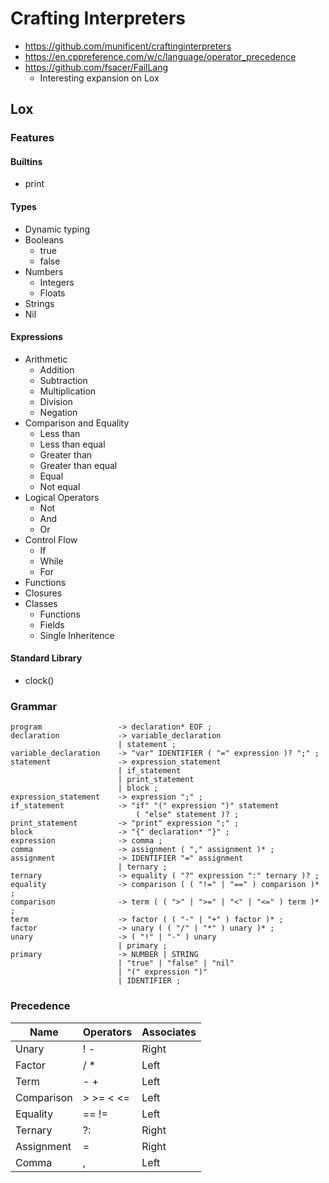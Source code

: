 # Crafting Interpreters

* https://github.com/munificent/craftinginterpreters
* https://en.cppreference.com/w/c/language/operator_precedence
* https://github.com/fsacer/FailLang
  * Interesting expansion on Lox

## Lox

### Features

#### Builtins

* print

#### Types

* Dynamic typing
* Booleans
  * true
  * false
* Numbers
  * Integers
  * Floats
* Strings
* Nil

#### Expressions

* Arithmetic
  * Addition
  * Subtraction
  * Multiplication
  * Division
  * Negation
* Comparison and Equality
  * Less than
  * Less than equal
  * Greater than
  * Greater than equal
  * Equal
  * Not equal
* Logical Operators
  * Not
  * And
  * Or
* Control Flow
  * If
  * While
  * For
* Functions
* Closures
* Classes
  * Functions
  * Fields
  * Single Inheritence

#### Standard Library

* clock()

### Grammar

```
program                 -> declaration* EOF ;
declaration             -> variable_declaration
                        | statement ;
variable_declaration    -> "var" IDENTIFIER ( "=" expression )? ";" ;
statement               -> expression_statement
                        | if_statement
                        | print_statement
                        | block ;
expression_statement    -> expression ";" ;
if_statement            -> "if" "(" expression ")" statement
                            ( "else" statement )? ;
print_statement         -> "print" expression ";" ;
block                   -> "{" declaration* "}" ;
expression              -> comma ;
comma                   -> assignment ( "," assignment )* ;
assignment              -> IDENTIFIER "=" assignment
                        | ternary ;
ternary                 -> equality ( "?" expression ":" ternary )? ;
equality                -> comparison ( ( "!=" | "==" ) comparison )* ;
comparison              -> term ( ( ">" | ">=" | "<" | "<=" ) term )* ;
term                    -> factor ( ( "-" | "+" ) factor )* ;
factor                  -> unary ( ( "/" | "*" ) unary )* ;
unary                   -> ( "!" | "-" ) unary
                        | primary ;
primary                 -> NUMBER | STRING
                        | "true" | "false" | "nil"
                        | "(" expression ")"
                        | IDENTIFIER ;
```

### Precedence

| Name       | Operators | Associates |
| ---------- | --------- |----------- |
| Unary      | ! -       | Right      |
| Factor     | / *       | Left       |
| Term       | - +       | Left       |
| Comparison | > >= < <= | Left       |
| Equality   | == !=     | Left       |
| Ternary    | ?:        | Right      |
| Assignment | =         | Right      |
| Comma      | ,         | Left       |
